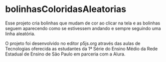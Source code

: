 # bolinhasColoridasAleatorias

Esse projeto cria bolinhas que mudam de cor ao clicar na tela e as bolinhas seguem aparecendo como se estivessem andando e sempre seguindo uma linha aleatória.

O projeto foi desenvolvido no editor p5js.org através das aulas de Tecnologias oferecida as estudantes da 1ª Série do Ensino Médio da Rede Estadual de Ensino de São Paulo em parceria com a Alura.
